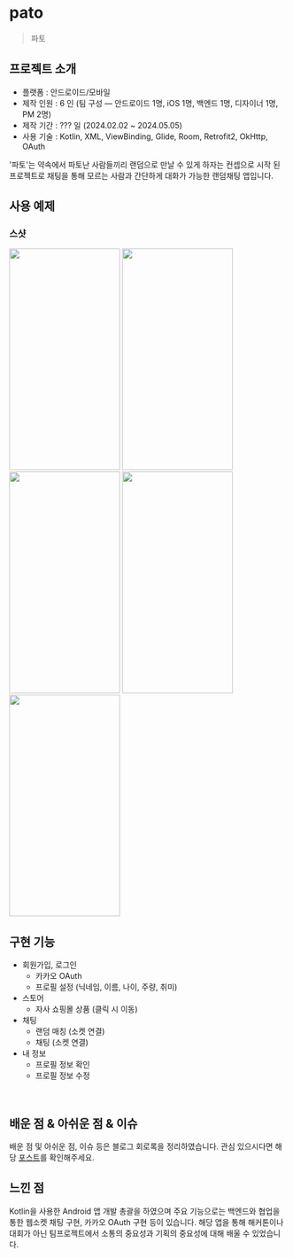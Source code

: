 # pato
> 파토

## 프로젝트 소개

- 플랫폼 : 안드로이드/모바일
- 제작 인원 : 6 인 (팀 구성 ― 안드로이드 1명, iOS 1명, 백엔드 1명, 디자이너 1명, PM 2명)
- 제작 기간 : ??? 일 (2024.02.02 ~ 2024.05.05)
- 사용 기술 : Kotlin, XML, ViewBinding, Glide, Room, Retrofit2, OkHttp, OAuth

'파토'는 약속에서 파토난 사람들끼리 랜덤으로 만날 수 있게 하자는 컨셉으로 시작 된<br>
프로젝트로 채팅을 통해 모르는 사람과 간단하게 대화가 가능한 랜덤채팅 앱입니다.<br>

## 사용 예제

### 스샷

<div style="text-align: left;">
    <img src="https://github.com/JangWoojun/pato/assets/102157871/4105a2ee-8640-4c3a-adef-414455033372"  width="200" height="400"/>
    <img src="https://github.com/JangWoojun/pato/assets/102157871/a97ba527-a81a-4ddb-98a3-b40d196160d0"  width="200" height="400"/>
    <img src="https://github.com/JangWoojun/pato/assets/102157871/ef5bc4d7-4356-4cea-808f-8b914c114bc6"  width="200" height="400"/>
    <img src="https://github.com/JangWoojun/pato/assets/102157871/5ce2e2f5-792b-4539-9abf-cc45aadf6692"  width="200" height="400"/>
    <img src="https://github.com/JangWoojun/pato/assets/102157871/38b2f1f6-6678-475f-ad7a-ecf18ef93bd7"  width="200" height="400"/>
</div>

## 구현 기능

- 회원가입, 로그인
    - 카카오 OAuth
    - 프로필 설정 (닉네임, 이름, 나이, 주량, 취미)
- 스토어
    - 자사 쇼핑몰 상품 (클릭 시 이동)
- 채팅
    - 랜덤 매칭 (소켓 연결)
    - 채팅 (소켓 연결)
- 내 정보
    - 프로필 정보 확인
    - 프로필 정보 수정

<br>

## 배운 점 & 아쉬운 점 & 이슈

배운 점 및 아쉬운 점, 이슈 등은 블로그 회로록을 정리하였습니다. 관심 있으시다면 해당 [포스트]()를 확인해주세요.

## 느낀 점

Kotlin을 사용한 Android 앱 개발 총괄을 하였으며 주요 기능으로는 백엔드와 협업을 통한 웹소켓 채팅 구현, 카카오 OAuth 구현 등이 있습니다. 해당 앱을 통해 해커톤이나 대회가 아닌 팀프로젝트에서 소통의 중요성과 기획의 중요성에 대해 배울 수 있었습니다.

